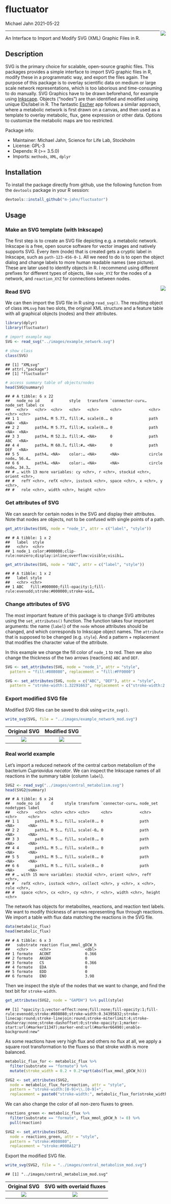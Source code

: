fluctuator
================
Michael Jahn
2021-05-22

<!-- include logo-->

<img src="images/logo.png" align="right" />

-----

An Interface to Import and Modify SVG (XML) Graphic Files in R.

## Description

SVG is the primary choice for scalable, open-source graphic files. This
packages provides a simple interface to import SVG graphic files in R,
modify these in a programmatic way, and export the files again. The
purpose of this package is to overlay scientific data on medium or large
scale network representations, which is too laborious and time-consuming
to do manually. SVG Graphics have to be drawn beforehand, for example
using [Inkscape](https://inkscape.org/). Objects (“nodes”) are than
identified and modified using unique IDs/label in R. The fantastic
[Escher](https://escher.github.io/#/) app follows a similar approach,
where a metabolic network is first drawn on a canvas, and then used as a
template to overlay metabolic, flux, gene expression or other data.
Options to customize the metabolic maps are too restricted.

Package info:

  - Maintainer: Michael Jahn, Science for Life Lab, Stockholm
  - License: GPL-3
  - Depends: R (\>= 3.5.0)
  - Imports: `methods`, `XML`, `dplyr`

## Installation

To install the package directly from github, use the following function
from the `devtools` package in your R session:

``` r
devtools::install_github("m-jahn/fluctuator")
```

## Usage

### Make an SVG template (with Inkscape)

The first step is to create an SVG file depicting e.g. a metabolic
network. Inkscape is a free, open source software for vector images and
natively supports SVG. Every item (node) that is created gets a cryptic
label in Inkscape, such as `path-123-456-0-1`. All we need to do is to
open the object dialog and change labels to more human readable names
(see picture). These are later used to identify objects in R. I
recommend using different prefixes for different types of objects, like
`node_XYZ` for the nodes of a network, and `reaction_XYZ` for
connections between nodes.

<!-- include logo-->

<img src="images/make_template.png" align="right" />

### Read SVG

We can then import the SVG file in R using `read_svg()`. The resulting
object of class `XMLsvg` has two slots, the original XML structure and a
feature table with all graphical objects (nodes) and their attributes.

``` r
library(dplyr)
library(fluctuator)

# import example map
SVG <- read_svg("../images/example_network.svg")

# show class
class(SVG)
```

    ## [1] "XMLsvg"
    ## attr(,"package")
    ## [1] "fluctuator"

``` r
# access summary table of objects/nodes
head(SVG@summary)
```

    ## # A tibble: 6 x 22
    ##   node_no id     d       style   transform `connector-curv… node_set label cx   
    ##   <chr>   <chr>  <chr>   <chr>   <chr>     <chr>            <chr>    <chr> <chr>
    ## 1 1       path4… M 5.77… fill:#… scale(0.… 0                path     <NA>  <NA> 
    ## 2 2       path4… M 5.77… fill:#… scale(0.… 0                path     <NA>  <NA> 
    ## 3 3       path4… M 52.2… fill:#… <NA>      0                path     ABC   <NA> 
    ## 4 4       path4… M 60.7… fill:#… <NA>      0                path     DEF   <NA> 
    ## 5 5       path4… <NA>    color:… <NA>      <NA>             circle   node… 56.4…
    ## 6 6       path4… <NA>    color:… <NA>      <NA>             circle   node… 34.3…
    ## # … with 13 more variables: cy <chr>, r <chr>, stockid <chr>, orient <chr>,
    ## #   refY <chr>, refX <chr>, isstock <chr>, space <chr>, x <chr>, y <chr>,
    ## #   role <chr>, width <chr>, height <chr>

### Get attributes of SVG

We can search for certain nodes in the SVG and display their attributes.
Note that nodes are objects, not to be confused with single points of a
path.

``` r
get_attributes(SVG, node = "node_1", attr = c("label", "style"))
```

    ## # A tibble: 1 x 2
    ##   label  style                                                                  
    ##   <chr>  <chr>                                                                  
    ## 1 node_1 color:#000000;clip-rule:nonzero;display:inline;overflow:visible;visibi…

``` r
get_attributes(SVG, node = "ABC", attr = c("label", "style"))
```

    ## # A tibble: 1 x 2
    ##   label style                                                                   
    ##   <chr> <chr>                                                                   
    ## 1 ABC   fill:#000000;fill-opacity:1;fill-rule:evenodd;stroke:#000000;stroke-wid…

### Change attributes of SVG

The most important feature of this package is to change SVG attributes
using the `set_attributes()` function. The function takes four important
arguments: the name (`label`) of the `node` whose attributes should be
changed, and which corresponds to Inkscape object names. The `attribute`
that is supposed to be changed (e.g. `style`). And a pattern +
replacement that modifies the character value of the attribute.

In this example we change the fill color of `node_1` to red. Then we
also change the thickness of the two arrows (reactions) `ABC` and `DEF`.

``` r
SVG <- set_attributes(SVG, node = "node_1", attr = "style",
  pattern = "fill:#808080", replacement = "fill:#FF0000")

SVG <- set_attributes(SVG, node = c("ABC", "DEF"), attr = "style",
  pattern = "stroke-width:1.32291663", replacement = c("stroke-width:2.5", "stroke-width:0.5"))
```

### Export modified SVG file

Modified SVG files can be saved to disk using `write_svg()`.

``` r
write_svg(SVG, file = "../images/example_network_mod.svg")
```

|            Original SVG            |              Modified SVG              |
| :--------------------------------: | :------------------------------------: |
| ![](images/example_network.png) | ![](images/example_network_mod.png) |

### Real world example

Let’s import a reduced network of the central carbon metabolism of the
bacterium *Cupriavidus necator*. We can inspect the Inkscape names of
all reactions in the summary table (column `label`).

``` r
SVG2 <- read_svg("../images/central_metabolism.svg")
head(SVG2@summary)
```

    ## # A tibble: 6 x 24
    ##   node_no id     d     style transform `connector-curv… node_set nodetypes label
    ##   <chr>   <chr>  <chr> <chr> <chr>     <chr>            <chr>    <chr>     <chr>
    ## 1 1       path1… M 5.… fill… scale(0.… 0                path     <NA>      <NA> 
    ## 2 2       path1… M 5.… fill… scale(-0… 0                path     <NA>      <NA> 
    ## 3 3       path1… M 5.… fill… scale(0.… 0                path     <NA>      <NA> 
    ## 4 4       path1… M 5.… fill… scale(0.… 0                path     <NA>      <NA> 
    ## 5 5       path1… M 5.… fill… scale(0.… 0                path     <NA>      <NA> 
    ## 6 6       path1… M 5.… fill… scale(0.… 0                path     <NA>      <NA> 
    ## # … with 15 more variables: stockid <chr>, orient <chr>, refY <chr>,
    ## #   refX <chr>, isstock <chr>, collect <chr>, y <chr>, x <chr>, role <chr>,
    ## #   space <chr>, cx <chr>, cy <chr>, r <chr>, width <chr>, height <chr>

The network has objects for metabolites, reactions, and reaction text
labels. We want to modify thickness of arrows representing flux through
reactions. We import a table with flux data matching the reactions in
the SVG file.

``` r
data(metabolic_flux)
head(metabolic_flux)
```

    ## # A tibble: 6 x 3
    ##   substrate reaction flux_mmol_gDCW_h
    ##   <chr>     <chr>               <dbl>
    ## 1 formate   ACONT               0.366
    ## 2 formate   AKGDH               0    
    ## 3 formate   CS                  0.366
    ## 4 formate   EDA                 0    
    ## 5 formate   EDD                 0    
    ## 6 formate   ENO                 3.98

Then we inspect the style of the nodes that we want to change, and find
the text bit for `stroke-width`.

``` r
get_attributes(SVG2, node = "GAPDH") %>% pull(style)
```

    ## [1] "opacity:1;vector-effect:none;fill:none;fill-opacity:1;fill-rule:evenodd;stroke:#808080;stroke-width:0.34395832;stroke-linecap:round;stroke-linejoin:round;stroke-miterlimit:4;stroke-dasharray:none;stroke-dashoffset:0;stroke-opacity:1;marker-start:url(#marker11347);marker-end:url(#marker66490);enable-background:new"

As some reactions have very high flux and others no flux at all, we
apply a square root transformation to the fluxes so that stroke width is
more balanced.

``` r
metabolic_flux_for <- metabolic_flux %>%
  filter(substrate == "formate") %>%
  mutate(stroke_width = 0.2 + 0.2*sqrt(abs(flux_mmol_gDCW_h)))

SVG2 <- set_attributes(SVG2,
  node = metabolic_flux_for$reaction, attr = "style",
  pattern = "stroke-width:[0-9]+\\.[0-9]+",
  replacement = paste0("stroke-width:", metabolic_flux_for$stroke_width))
```

We can also change the color of all non-zero fluxes to green.

``` r
reactions_green <- metabolic_flux %>%
  filter(substrate == "formate", flux_mmol_gDCW_h != 0) %>%
  pull(reaction)

SVG2 <- set_attributes(SVG2,
  node = reactions_green, attr = "style",
  pattern = "stroke:#808080",
  replacement = "stroke:#008A12")
```

Export the modified SVG file.

``` r
write_svg(SVG2, file = "../images/central_metabolism_mod.svg")
```

    ## [1] "../images/central_metabolism_mod.svg"

|             Original SVG              |         SVG with overlaid fluxes          |
| :-----------------------------------: | :---------------------------------------: |
| ![](images/central_metabolism.png) | ![](images/central_metabolism_mod.png) |
